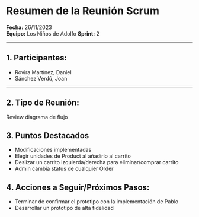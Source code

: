 # Resumen de la Reunión Scrum
**Fecha:**      26/11/2023  
**Equipo:**     Los Niños de Adolfo 
**Sprint:**     2  

---

## 1. Participantes:
- Rovira Martínez, Daniel
- Sánchez Verdú, Joan

---

## 2. Tipo de Reunión:
Review diagrama de flujo

## 3. Puntos Destacados

- Modificaciones implementadas
- Elegir unidades de Product al añadirlo al carrito
- Deslizar un carrito izquierda/derecha para eliminar/comprar carrito
- Admin cambia status de cualquier Order


## 4. Acciones a Seguir/Próximos Pasos:

- Terminar de confirmar el prototipo con la implementación de Pablo
- Desarrollar un prototipo de alta fidelidad

